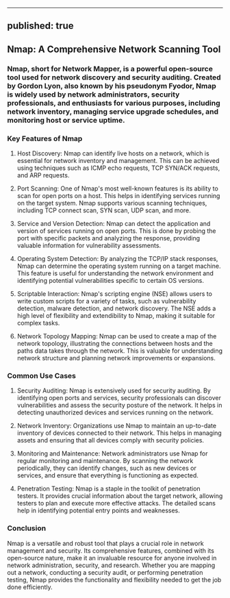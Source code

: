 
---
published: true
---
## Nmap: A Comprehensive Network Scanning Tool



### Nmap, short for Network Mapper, is a powerful open-source tool used for network discovery and security auditing. Created by Gordon Lyon, also known by his pseudonym Fyodor, Nmap is widely used by network administrators, security professionals, and enthusiasts for various purposes, including network inventory, managing service upgrade schedules, and monitoring host or service uptime.

### Key Features of Nmap

01. Host Discovery:
Nmap can identify live hosts on a network, which is essential for network inventory and management. This can be achieved using techniques such as ICMP echo requests, TCP SYN/ACK requests, and ARP requests.

02. Port Scanning:
One of Nmap's most well-known features is its ability to scan for open ports on a host. This helps in identifying services running on the target system. Nmap supports various scanning techniques, including TCP connect scan, SYN scan, UDP scan, and more.

03. Service and Version Detection:
Nmap can detect the application and version of services running on open ports. This is done by probing the port with specific packets and analyzing the response, providing valuable information for vulnerability assessments.

04. Operating System Detection:
By analyzing the TCP/IP stack responses, Nmap can determine the operating system running on a target machine. This feature is useful for understanding the network environment and identifying potential vulnerabilities specific to certain OS versions.

05. Scriptable Interaction:
Nmap's scripting engine (NSE) allows users to write custom scripts for a variety of tasks, such as vulnerability detection, malware detection, and network discovery. The NSE adds a high level of flexibility and extendibility to Nmap, making it suitable for complex tasks.

06. Network Topology Mapping:
Nmap can be used to create a map of the network topology, illustrating the connections between hosts and the paths data takes through the network. This is valuable for understanding network structure and planning network improvements or expansions.

### Common Use Cases

01. Security Auditing:
Nmap is extensively used for security auditing. By identifying open ports and services, security professionals can discover vulnerabilities and assess the security posture of the network. It helps in detecting unauthorized devices and services running on the network.

02. Network Inventory:
Organizations use Nmap to maintain an up-to-date inventory of devices connected to their network. This helps in managing assets and ensuring that all devices comply with security policies.

03. Monitoring and Maintenance:
Network administrators use Nmap for regular monitoring and maintenance. By scanning the network periodically, they can identify changes, such as new devices or services, and ensure that everything is functioning as expected.

04. Penetration Testing:
Nmap is a staple in the toolkit of penetration testers. It provides crucial information about the target network, allowing testers to plan and execute more effective attacks. The detailed scans help in identifying potential entry points and weaknesses.

### Conclusion

Nmap is a versatile and robust tool that plays a crucial role in network management and security. Its comprehensive features, combined with its open-source nature, make it an invaluable resource for anyone involved in network administration, security, and research. Whether you are mapping out a network, conducting a security audit, or performing penetration testing, Nmap provides the functionality and flexibility needed to get the job done efficiently.
